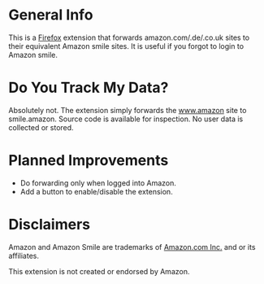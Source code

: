 # General Info

This is a [Firefox](https://www.mozilla.org/en-US/firefox/) extension that forwards amazon.com/.de/.co.uk sites to their equivalent Amazon smile sites. It is useful if you forgot to login to Amazon smile.

# Do You Track My Data?

Absolutely not. The extension simply forwards the www.amazon site to smile.amazon. Source code is available for inspection. No user data is collected or stored.

# Planned Improvements

- Do forwarding only when logged into Amazon.
- Add a button to enable/disable the extension.

# Disclaimers

Amazon and Amazon Smile are trademarks of [Amazon.com Inc.](https://en.wikipedia.org/wiki/Amazon_(company)) and or its affiliates. 

This extension is not created or endorsed by Amazon. 
